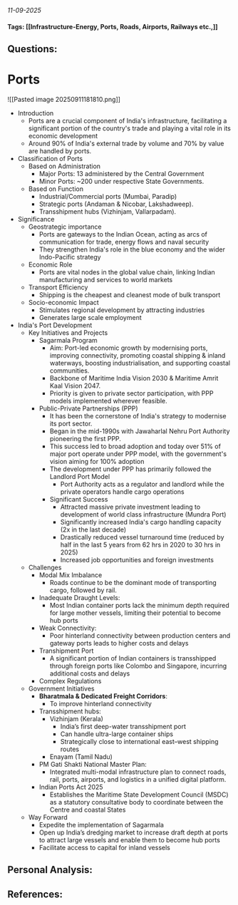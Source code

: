 *11-09-2025*
#### Tags: [[Infrastructure-Energy, Ports, Roads, Airports, Railways etc.,]]


## Questions:



# Ports

![[Pasted image 20250911181810.png]]

- Introduction
	- Ports are a crucial component of India's infrastructure, facilitating a significant portion of the country's trade and playing a vital role in its economic development
	- Around 90% of India's external trade by volume and 70% by value are handled by ports.
- Classification of Ports
	- Based on Administration
		- Major Ports: 13 administered by the Central Government
		- Minor Ports: ~200 under respective State Governments.
	- Based on Function
		- Industrial/Commercial ports (Mumbai, Paradip)
		- Strategic ports (Andaman & Nicobar, Lakshadweep).
		- Transshipment hubs (Vizhinjam, Vallarpadam).
- Significance
	- Geostrategic importance
		- Ports are gateways to the Indian Ocean, acting as arcs of communication for trade, energy flows and naval security
		- They strengthen India's role in the blue economy and the wider Indo-Pacific strategy
	- Economic Role
		- Ports are vital nodes in the global value chain, linking Indian manufacturing and services to world markets
	- Transport Efficiency
		- Shipping is the cheapest and cleanest mode of bulk transport
	- Socio-economic Impact
		- Stimulates regional development by attracting industries
		- Generates large scale employment
- India's Port Development
	- Key Initiatives and Projects
		- Sagarmala Program
			- Aim: Port-led economic growth by modernising ports, improving connectivity, promoting coastal shipping & inland waterways, boosting industrialisation, and supporting coastal communities.
			- Backbone of Maritime India Vision 2030 & Maritime Amrit Kaal Vision 2047.
			- Priority is given to private sector participation, with PPP models implemented wherever feasible.
		- Public-Private Partnerships (PPP)
			- It has been the cornerstone of India's strategy to modernise its port sector.
			- Began in the mid-1990s with Jawaharlal Nehru Port Authority pioneering the first PPP.
			- This success led to broad adoption and today over 51% of major port operate under PPP model, with the government's vision aiming for 100% adoption
			- The development under PPP has primarily followed the Landlord Port Model 
				- Port Authority acts as a regulator and landlord while the private operators handle cargo operations
			- Significant Success
				- Attracted massive private investment leading to development of world class infrastructure (Mundra Port)
				- Significantly increased India's cargo handling capacity (2x in the last decade)
				- Drastically reduced vessel turnaround time (reduced by half in the last 5 years from 62 hrs in 2020 to 30 hrs in 2025)
				- Increased job opportunities and foreign investments
	- Challenges
		- Modal Mix Imbalance
			- Roads continue to be the dominant mode of transporting cargo, followed by rail.
		- Inadequate Draught Levels: 
			- Most Indian container ports lack the minimum depth required for large mother vessels, limiting their potential to become hub ports
		- Weak Connectivity: 
			- Poor hinterland connectivity between production centers and gateway ports leads to higher costs and delays
		- Transhipment Port
			- A significant portion of Indian containers is transshipped through foreign ports like Colombo and Singapore, incurring additional costs and delays
		- Complex Regulations
	- Government Initiatives
		- **Bharatmala & Dedicated Freight Corridors**: 
			- To improve hinterland connectivity
		- Transshipment hubs: 
			- Vizhinjam (Kerala) 
				- India’s first deep-water transshipment port
				- Can handle ultra-large container ships
				- Strategically close to international east–west shipping routes
			- Enayam (Tamil Nadu)
		- PM Gati Shakti National Master Plan: 
			- Integrated multi-modal infrastructure plan to connect roads, rail, ports, airports, and logistics in a unified digital platform.
		- Indian Ports Act 2025
			- Establishes the Maritime State Development Council (MSDC) as a statutory consultative body to coordinate between the Centre and coastal States
	- Way Forward
		- Expedite the implementation of Sagarmala
		- Open up India’s dredging market to increase draft depth at ports to attract large vessels and enable them to become hub ports
		- Facilitate access to capital for inland vessels

## Personal Analysis:


## References: